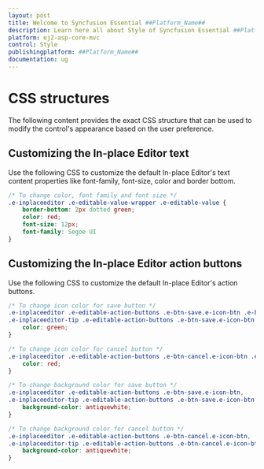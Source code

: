 ```yaml
---
layout: post
title: Welcome to Syncfusion Essential ##Platform_Name##
description: Learn here all about Style of Syncfusion Essential ##Platform_Name## widgets based on HTML5 and jQuery.
platform: ej2-asp-core-mvc
control: Style
publishingplatform: ##Platform_Name##
documentation: ug
---
```



# CSS structures

The following content provides the exact CSS structure that can be used to modify the control's appearance based on the user preference.

## Customizing the In-place Editor text

Use the following CSS to customize the default In-place Editor's text content properties like font-family, font-size, color and border bottom.

```CSS
/* To change color, font family and font size */
.e-inplaceeditor .e-editable-value-wrapper .e-editable-value {
    border-bottom: 2px dotted green;
    color: red;
    font-size: 12px;
    font-family: Segoe UI
}
```

## Customizing the In-place Editor action buttons

Use the following CSS to customize the default In-place Editor's action buttons.

```CSS
/* To change icon color for save button */
.e-inplaceeditor .e-editable-action-buttons .e-btn-save.e-icon-btn .e-btn-icon.e-icons,
.e-inplaceeditor-tip .e-editable-action-buttons .e-btn-save.e-icon-btn .e-btn-icon.e-icons{
    color: green;
}

/* To change icon color for cancel button */
.e-inplaceeditor .e-editable-action-buttons .e-btn-cancel.e-icon-btn .e-btn-icon.e-icons,  .e-inplaceeditor-tip .e-editable-action-buttons .e-btn-cancel.e-icon-btn .e-btn-icon.e-icons {
    color: red;
}

/* To change background color for save button */
.e-inplaceeditor .e-editable-action-buttons .e-btn-save.e-icon-btn,
.e-inplaceeditor-tip .e-editable-action-buttons .e-btn-save.e-icon-btn {
    background-color: antiquewhite;
}

/* To change background color for cancel button */
.e-inplaceeditor .e-editable-action-buttons .e-btn-cancel.e-icon-btn,
.e-inplaceeditor-tip .e-editable-action-buttons .e-btn-cancel.e-icon-btn {
    background-color: antiquewhite;
}
```